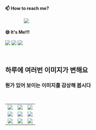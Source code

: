 #### 📫 How to reach me?
<a href="mailto:thquddnr123@gmail.com">
    <img 
        src="https://img.shields.io/badge/Gmail-d14836?style=flat-square&logo=Gmail&logoColor=white&link=mailto:thquddnr123@gmail.com"
        style="height : auto; margin-left : 60px; margin-right : 60px;"/>
</a>

#### 😄 It's Me!!!

<a href="https://cybecho.notion.site/SBU-s-Archives-854ccd3338c2456a867956f26143998a" target="_blank"><img src="https://img.shields.io/badge/Portfolio-303030?style=for-the-badge&logo=Notion&logoColor=white"/></a>
<a href="https://www.instagram.com/junk_warrior_vintage/" target="_blank"><img src="https://img.shields.io/badge/@junk_warrir_vintage-E4405F?style=for-the-badge&logo=Instagram&logoColor=white"/></a>
<a href="https://www.behance.net/thquddnr125654" target="_blank"><img src="https://img.shields.io/badge/Behance-1769FF?style=for-the-badge&logo=Behance&logoColor=white"/></a>

</br>

## 하루에 여러번 이미지가 변해요
### 뭔가 있어 보이는 이미지를 감상해 봅시다

<!--
마크업 바로보기 사이트
https://dillinger.io/ 
-->
 <br/> <table>
<tr>
<td><img src='https://www.random-art.org/img/large/415875.jpg'></td>
<td><img src='https://www.random-art.org/img/large/415641.jpg'></td>
<td><img src='https://www.random-art.org/img/large/416165.jpg'></td>
</tr>
<tr>
<td><img src='https://www.random-art.org/img/large/416354.jpg'></td>
<td><img src='https://www.random-art.org/img/large/416001.jpg'></td>
<td><img src='https://www.random-art.org/img/large/416112.jpg'></td>
</tr>
<tr>
<td><img src='https://www.random-art.org/img/large/416737.jpg'></td>
<td><img src='https://www.random-art.org/img/large/416861.jpg'></td>
<td><img src='https://www.random-art.org/img/large/416737.jpg'></td>
</tr>
</table>
